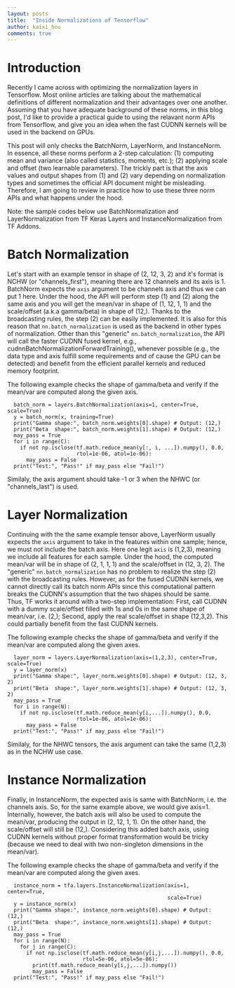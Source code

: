 ```yaml
---
layout: posts
title:  "Inside Normalizations of Tensorflow"
author: kaixi_hou
comments: true
---
```

# Introduction
Recently I came across with optimizing the normalization layers in Tensorflow.
Most online articles are talking about the mathematical definitions of different 
normalization and their advantages over one another. Assuming that you have
adequate background of these norms, in this blog post, I'd like to provide a
practical guide to using the relavant norm APIs from Tensorflow, and give you an
idea when the fast CUDNN kernels will be used in the backend on GPUs.

This post will only checks the BatchNorm, LayerNorm, and InstanceNorm. In
essence, all these norms perform a 2-step calculation: (1) computing mean and
variance (also called statistics, moments, etc.); (2) applying scale and offset
(two learnable parameters). The trickly part is that the axis values and output
shapes from (1) and (2) vary depending on normalization types and sometimes the
official API document might be misleading. Therefore, I am going to review in
practice how to use these three norm APIs and what happens under the hood.

Note: the sample codes below use BatchNormalization and LayerNormalization from
TF Keras Layers and InstanceNormalization from TF Addons.

# Batch Normalization
Let's start with an example tensor in shape of (2, 12, 3, 2) and it's format is
NCHW (or "channels_first"), meaning there are 12 channels and its axis is 1.
BatchNorm expects the `axis` argument to be channels axis and thus we can put 1
here. Under the hood, the API will perform step (1) and (2) along the same axis
and you will get the mean/var in shape of (1, 12, 1, 1) and the scale/offset
(a.k.a gamma/beta) in shape of (12,). Thanks to the broadcasting rules, the step
(2) can be easily implemented. It is also for this reason that
`nn.batch_normalization` is used as the backend in other types of normalization.
Other than this "generic" `nn.batch_normalization`, the API will call the faster
CUDNN fused kernel, e.g., cudnnBatchNormalizationForwardTraining(), whenever
possible (e.g., the data type and axis fulfill some requirements and of cause
the GPU can be detected) and benefit from the efficient parallel kernels and
reduced memory footprint.

The following example checks the shape of gamma/beta and verify if the mean/var
are computed along the given axis.
```
  batch_norm = layers.BatchNormalization(axis=1, center=True, scale=True)
  y = batch_norm(x, training=True)
  print("Gamma shape:", batch_norm.weights[0].shape) # Output: (12,)
  print("Beta  shape:", batch_norm.weights[1].shape) # Output: (12,) 
  may_pass = True
  for i in range(C):
    if not np.isclose(tf.math.reduce_mean(y[:, i, ...]).numpy(), 0.0,
                      rtol=1e-06, atol=1e-06):
      may_pass = False
  print("Test:", "Pass!" if may_pass else "Fail!")
```

Similaly, the axis argument should take -1 or 3 when the NHWC (or
"channels_last") is used.

# Layer Normalization
Continuing with the the same example tensor above, LayerNorm usually expects
the `axis` argument to take in the features within one sample; hence, we must
not include the batch axis. Here one legit `axis` is (1,2,3), meaning we include
all features for each sample. Under the hood, the computed mean/var will be in
shape of (2, 1, 1, 1) and the scale/offset in (12, 3, 2). The "generic"
`nn.batch_normalization` has no problem to realize the step (2) with the
broadcasting rules. However, as for the fused CUDNN kernels, we cannot directly
call its batch norm APIs since this computational pattern breaks the CUDNN's
assumption that the two shapes should be same. Thus, TF works it around with a
two-step implementation: First, call CUDNN with a dummy scale/offset filled with
1s and 0s in the same shape of mean/var, i.e. (2,); Second, apply the real
scale/offset in shape (12,3,2). This could partially benefit from the fast CUDNN
kernels.

The following example checks the shape of gamma/beta and verify if the mean/var
are computed along the given axes.
```
  layer_norm = layers.LayerNormalization(axis=(1,2,3), center=True, scale=True)
  y = layer_norm(x)
  print("Gamma shape:", layer_norm.weights[0].shape) # Output: (12, 3, 2)
  print("Beta  shape:", layer_norm.weights[1].shape) # Output: (12, 3, 2)
  may_pass = True
  for i in range(N):
    if not np.isclose(tf.math.reduce_mean(y[i,...]).numpy(), 0.0,
                      rtol=1e-06, atol=1e-06):
      may_pass = False
  print("Test:", "Pass!" if may_pass else "Fail!")
```

Similaly, for the NHWC tensors, the axis argument can take the same (1,2,3) as
in the NCHW use case.

# Instance Normalization
Finally, in InstanceNorm, the expected axis is same with BatchNorm, i.e. the
channels axis. So, for the same example above, we would give axis=1. Internally,
however, the batch axis will also be used to compute the mean/var, producing the
output in (2, 12, 1, 1). On the other hand, the scale/offset will still be
(12,). Considering this added batch axis, using CUDNN kernels without proper
format transformation would be tricky (because we need to deal with two
non-singleton dimensions in the mean/var).

The following example checks the shape of gamma/beta and verify if the mean/var
are computed along the given axes.
```
  instance_norm = tfa.layers.InstanceNormalization(axis=1, center=True,
                                                   scale=True)
  y = instance_norm(x)
  print("Gamma shape:", instance_norm.weights[0].shape) # Output: (12,)
  print("Beta  shape:", instance_norm.weights[1].shape) # Output: (12,)
  may_pass = True
  for i in range(N):
    for j in range(C):
      if not np.isclose(tf.math.reduce_mean(y[i,j,...]).numpy(), 0.0,
                        rtol=5e-06, atol=5e-06):
        print(tf.math.reduce_mean(y[i,j,...]).numpy())
        may_pass = False
  print("Test:", "Pass!" if may_pass else "Fail!")
```

